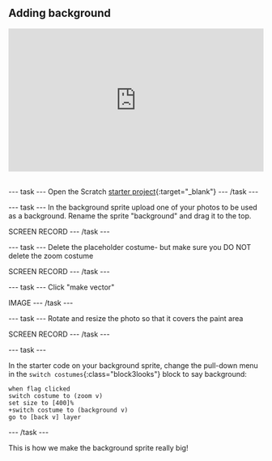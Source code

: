 ## Adding background 

<html>
<div style="position: relative; overflow: hidden; padding-top: 56.25%;">
<iframe style="position: absolute; top: 0; left: 0; right: 0; width: 100%; height: 100%; border: none;" src="https://www.youtube.com/embed/JRcxjMKMYTE?rel=0&cc_load_policy=1" allowfullscreen allow="accelerometer; autoplay; clipboard-write; encrypted-media; gyroscope; picture-in-picture; web-share">
</iframe>
</div><br>
</html>

--- task ---
Open the Scratch [starter project](https://scratch.mit.edu/projects/1197006395/editor/){:target="_blank"} 
--- /task ---

--- task ---
In the background sprite upload one of your photos to be used as a background. Rename the sprite "background" and drag it to the top.

SCREEN RECORD
--- /task ---

--- task ---
Delete the placeholder costume- but make sure you DO NOT delete the zoom costume

SCREEN RECORD
--- /task ---

--- task ---
Click "make vector"

IMAGE
--- /task ---

--- task ---
Rotate and resize the photo so that it covers the paint area

SCREEN RECORD
--- /task ---


--- task ---

In the starter code on your background sprite, change the pull-down menu in the `switch costumes`{:class="block3looks"} block to say background:

```blocks3
when flag clicked
switch costume to (zoom v)
set size to [400]%
+switch costume to (background v)
go to [back v] layer
```
--- /task ---

This is how we make the background sprite really big!